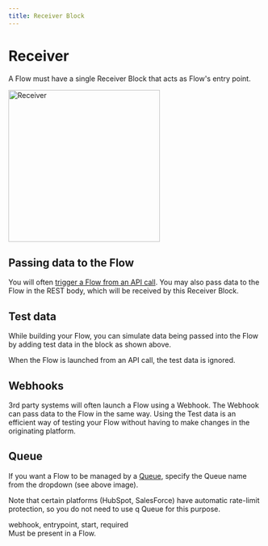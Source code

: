 ```yaml
---
title: Receiver Block
---
```

# Receiver

A Flow must have a single Receiver Block that acts as Flow's entry point.

<img src="/img/flows/blocks/core/receiver/receiver-block.png" alt="Receiver" width="300" />

## Passing data to the Flow
You will often [trigger a Flow from an API call](user-guide/Launching-flows.md). You may also 
pass data to the Flow in the REST body, which will be received by this Receiver Block.

## Test data
While building your Flow, you can simulate data being passed into the Flow by adding test data 
in the block as shown above.

When the Flow is launched from an API call, the test data is ignored. 

## Webhooks
3rd party systems will often launch a Flow using a Webhook. The Webhook can pass data to the Flow in the same way. Using the Test data is an efficient way of testing your Flow without having to make changes in the originating platform.   

## Queue
If you want a Flow to be managed by a [Queue](user-guide/Queuing.md), specify the Queue name from the dropdown (see above image).

Note that certain platforms (HubSpot, SalesForce) have automatic rate-limit protection, so you do not need to use q Queue for this purpose.

<div class="keywords">webhook, entrypoint, start, required</div>
<div class="ai-info">Must be present in a Flow.</div>